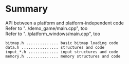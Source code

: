 # Summary
API between a platform and platform-independent code  
Refer to "../demo_game/main.cpp", too  
Refer to "../platform_windows/main.cpp", too  

```
bitmap.h .............. basic bitmap loading code
data.h ................ structures and code
input_*.h ............. input structures and code
memory.h .............. memory structures and code
```
